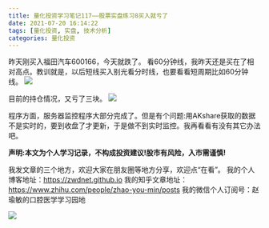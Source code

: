 ```yaml
---
title: 量化投资学习笔记117——股票实盘练习8买入就亏了
date: 2021-07-20 16:14:22
tags: [量化投资, 实盘, 技术分析]
categories: 量化投资
---
```

昨天刚买入福田汽车600166，今天就跌了。
看60分钟线，我昨天还是买在了相对高点。教训就是，以后短线买入别光看分时线，也要看看短周期比如60分钟线。
![](https://zymblog-1258069789.cos.ap-chengdu.myqcloud.com/blog0178-QTLearn/87/01.jpg)

目前的持仓情况，又亏了三块。
![](https://zymblog-1258069789.cos.ap-chengdu.myqcloud.com/blog0178-QTLearn/87/02.jpg)

程序方面，服务器监控程序大部分完成了。但是有个问题:用AKshare获取的数据不是实时的，要到收盘了才更新，于是做不到实时监控。我再看看有没有其它办法吧。




**声明:本文为个人学习记录，不构成投资建议!股市有风险，入市需谨慎!**




我发文章的三个地方，欢迎大家在朋友圈等地方分享，欢迎点“在看”。
我的个人博客地址：https://zwdnet.github.io
我的知乎文章地址： https://www.zhihu.com/people/zhao-you-min/posts
我的微信个人订阅号：赵瑜敏的口腔医学学习园地




![](https://zymblog-1258069789.cos.ap-chengdu.myqcloud.com/other/wx.jpg)

